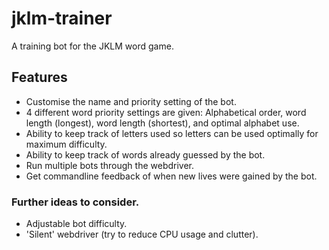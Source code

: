 # jklm-trainer
A training bot for the JKLM word game.

## Features
* Customise the name and priority setting of the bot.
* 4 different word priority settings are given: Alphabetical order, word length (longest), word length (shortest), and optimal alphabet use.
* Ability to keep track of letters used so letters can be used optimally for maximum difficulty.
* Ability to keep track of words already guessed by the bot.
* Run multiple bots through the webdriver.
* Get commandline feedback of when new lives were gained by the bot.


### Further ideas to consider.
* Adjustable bot difficulty.
* 'Silent' webdriver (try to reduce CPU usage and clutter).
